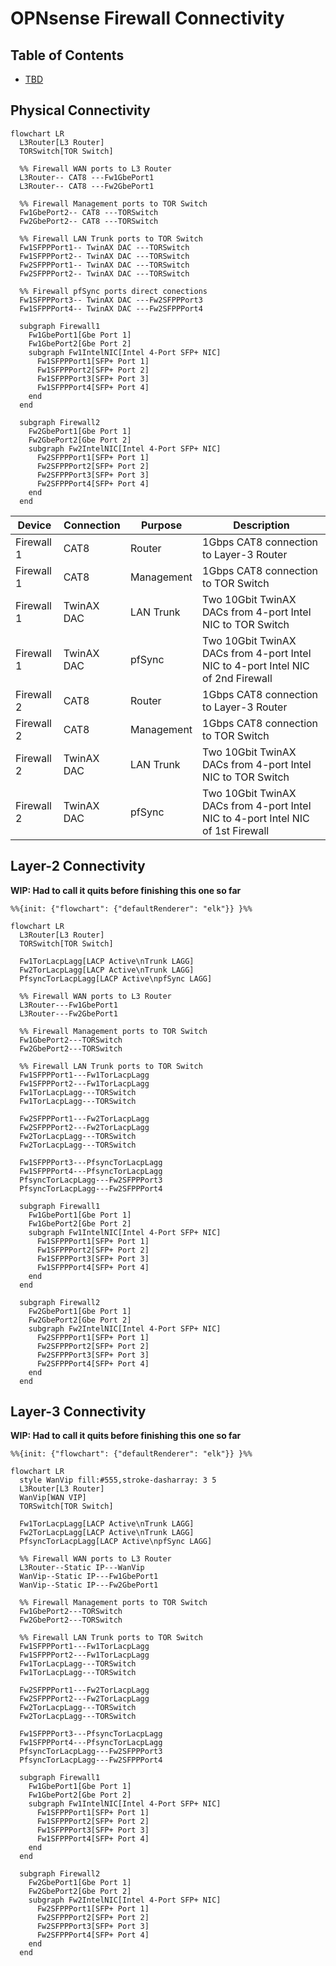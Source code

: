 # OPNsense Firewall Connectivity

## Table of Contents

* [TBD](#)

## Physical Connectivity

```mermaid
flowchart LR
  L3Router[L3 Router]
  TORSwitch[TOR Switch]

  %% Firewall WAN ports to L3 Router
  L3Router-- CAT8 ---Fw1GbePort1
  L3Router-- CAT8 ---Fw2GbePort1

  %% Firewall Management ports to TOR Switch
  Fw1GbePort2-- CAT8 ---TORSwitch
  Fw2GbePort2-- CAT8 ---TORSwitch

  %% Firewall LAN Trunk ports to TOR Switch
  Fw1SFPPPort1-- TwinAX DAC ---TORSwitch
  Fw1SFPPPort2-- TwinAX DAC ---TORSwitch
  Fw2SFPPPort1-- TwinAX DAC ---TORSwitch
  Fw2SFPPPort2-- TwinAX DAC ---TORSwitch

  %% Firewall pfSync ports direct conections
  Fw1SFPPPort3-- TwinAX DAC ---Fw2SFPPPort3
  Fw1SFPPPort4-- TwinAX DAC ---Fw2SFPPPort4

  subgraph Firewall1
    Fw1GbePort1[Gbe Port 1]
    Fw1GbePort2[Gbe Port 2]
    subgraph Fw1IntelNIC[Intel 4-Port SFP+ NIC]
      Fw1SFPPPort1[SFP+ Port 1]
      Fw1SFPPPort2[SFP+ Port 2]
      Fw1SFPPPort3[SFP+ Port 3]
      Fw1SFPPPort4[SFP+ Port 4]
    end
  end

  subgraph Firewall2
    Fw2GbePort1[Gbe Port 1]
    Fw2GbePort2[Gbe Port 2]
    subgraph Fw2IntelNIC[Intel 4-Port SFP+ NIC]
      Fw2SFPPPort1[SFP+ Port 1]
      Fw2SFPPPort2[SFP+ Port 2]
      Fw2SFPPPort3[SFP+ Port 3]
      Fw2SFPPPort4[SFP+ Port 4]
    end
  end
```

| Device     | Connection | Purpose    | Description |
|-|-|-|-|
| Firewall 1 | CAT8       | Router     | 1Gbps CAT8 connection to Layer-3 Router |
| Firewall 1 | CAT8       | Management | 1Gbps CAT8 connection to TOR Switch |
| Firewall 1 | TwinAX DAC | LAN Trunk  | Two 10Gbit TwinAX DACs from 4-port Intel NIC to TOR Switch |
| Firewall 1 | TwinAX DAC | pfSync     | Two 10Gbit TwinAX DACs from 4-port Intel NIC to 4-port Intel NIC of 2nd Firewall |
| Firewall 2 | CAT8       | Router     | 1Gbps CAT8 connection to Layer-3 Router |
| Firewall 2 | CAT8       | Management | 1Gbps CAT8 connection to TOR Switch |
| Firewall 2 | TwinAX DAC | LAN Trunk  | Two 10Gbit TwinAX DACs from 4-port Intel NIC to TOR Switch |
| Firewall 2 | TwinAX DAC | pfSync     | Two 10Gbit TwinAX DACs from 4-port Intel NIC to 4-port Intel NIC of 1st Firewall |

## Layer-2 Connectivity

**WIP: Had to call it quits before finishing this one so far**

```mermaid
%%{init: {"flowchart": {"defaultRenderer": "elk"}} }%%

flowchart LR
  L3Router[L3 Router]
  TORSwitch[TOR Switch]

  Fw1TorLacpLagg[LACP Active\nTrunk LAGG]
  Fw2TorLacpLagg[LACP Active\nTrunk LAGG]
  PfsyncTorLacpLagg[LACP Active\npfSync LAGG]

  %% Firewall WAN ports to L3 Router
  L3Router---Fw1GbePort1
  L3Router---Fw2GbePort1

  %% Firewall Management ports to TOR Switch
  Fw1GbePort2---TORSwitch
  Fw2GbePort2---TORSwitch

  %% Firewall LAN Trunk ports to TOR Switch
  Fw1SFPPPort1---Fw1TorLacpLagg
  Fw1SFPPPort2---Fw1TorLacpLagg
  Fw1TorLacpLagg---TORSwitch
  Fw1TorLacpLagg---TORSwitch

  Fw2SFPPPort1---Fw2TorLacpLagg
  Fw2SFPPPort2---Fw2TorLacpLagg
  Fw2TorLacpLagg---TORSwitch
  Fw2TorLacpLagg---TORSwitch

  Fw1SFPPPort3---PfsyncTorLacpLagg
  Fw1SFPPPort4---PfsyncTorLacpLagg
  PfsyncTorLacpLagg---Fw2SFPPPort3
  PfsyncTorLacpLagg---Fw2SFPPPort4

  subgraph Firewall1
    Fw1GbePort1[Gbe Port 1]
    Fw1GbePort2[Gbe Port 2]
    subgraph Fw1IntelNIC[Intel 4-Port SFP+ NIC]
      Fw1SFPPPort1[SFP+ Port 1]
      Fw1SFPPPort2[SFP+ Port 2]
      Fw1SFPPPort3[SFP+ Port 3]
      Fw1SFPPPort4[SFP+ Port 4]
    end
  end

  subgraph Firewall2
    Fw2GbePort1[Gbe Port 1]
    Fw2GbePort2[Gbe Port 2]
    subgraph Fw2IntelNIC[Intel 4-Port SFP+ NIC]
      Fw2SFPPPort1[SFP+ Port 1]
      Fw2SFPPPort2[SFP+ Port 2]
      Fw2SFPPPort3[SFP+ Port 3]
      Fw2SFPPPort4[SFP+ Port 4]
    end
  end
```

## Layer-3 Connectivity

**WIP: Had to call it quits before finishing this one so far**

```mermaid
%%{init: {"flowchart": {"defaultRenderer": "elk"}} }%%

flowchart LR
  style WanVip fill:#555,stroke-dasharray: 3 5
  L3Router[L3 Router]
  WanVip[WAN VIP]
  TORSwitch[TOR Switch]

  Fw1TorLacpLagg[LACP Active\nTrunk LAGG]
  Fw2TorLacpLagg[LACP Active\nTrunk LAGG]
  PfsyncTorLacpLagg[LACP Active\npfSync LAGG]

  %% Firewall WAN ports to L3 Router
  L3Router--Static IP---WanVip
  WanVip--Static IP---Fw1GbePort1
  WanVip--Static IP---Fw2GbePort1

  %% Firewall Management ports to TOR Switch
  Fw1GbePort2---TORSwitch
  Fw2GbePort2---TORSwitch

  %% Firewall LAN Trunk ports to TOR Switch
  Fw1SFPPPort1---Fw1TorLacpLagg
  Fw1SFPPPort2---Fw1TorLacpLagg
  Fw1TorLacpLagg---TORSwitch
  Fw1TorLacpLagg---TORSwitch

  Fw2SFPPPort1---Fw2TorLacpLagg
  Fw2SFPPPort2---Fw2TorLacpLagg
  Fw2TorLacpLagg---TORSwitch
  Fw2TorLacpLagg---TORSwitch

  Fw1SFPPPort3---PfsyncTorLacpLagg
  Fw1SFPPPort4---PfsyncTorLacpLagg
  PfsyncTorLacpLagg---Fw2SFPPPort3
  PfsyncTorLacpLagg---Fw2SFPPPort4

  subgraph Firewall1
    Fw1GbePort1[Gbe Port 1]
    Fw1GbePort2[Gbe Port 2]
    subgraph Fw1IntelNIC[Intel 4-Port SFP+ NIC]
      Fw1SFPPPort1[SFP+ Port 1]
      Fw1SFPPPort2[SFP+ Port 2]
      Fw1SFPPPort3[SFP+ Port 3]
      Fw1SFPPPort4[SFP+ Port 4]
    end
  end

  subgraph Firewall2
    Fw2GbePort1[Gbe Port 1]
    Fw2GbePort2[Gbe Port 2]
    subgraph Fw2IntelNIC[Intel 4-Port SFP+ NIC]
      Fw2SFPPPort1[SFP+ Port 1]
      Fw2SFPPPort2[SFP+ Port 2]
      Fw2SFPPPort3[SFP+ Port 3]
      Fw2SFPPPort4[SFP+ Port 4]
    end
  end
```
